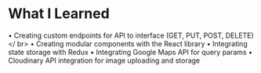 # What I Learned 
• Creating custom endpoints for API to interface (GET, PUT, POST, DELETE)</ br>
• Creating modular components with the React library
• Integrating state storage with Redux
• Integrating Google Maps API for query params
• Cloudinary API integration for image uploading and storage 
